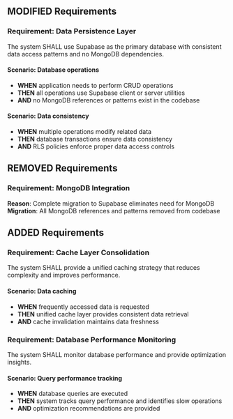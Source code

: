 ## MODIFIED Requirements
### Requirement: Data Persistence Layer
The system SHALL use Supabase as the primary database with consistent data access patterns and no MongoDB dependencies.

#### Scenario: Database operations
- **WHEN** application needs to perform CRUD operations
- **THEN** all operations use Supabase client or server utilities
- **AND** no MongoDB references or patterns exist in the codebase

#### Scenario: Data consistency
- **WHEN** multiple operations modify related data
- **THEN** database transactions ensure data consistency
- **AND** RLS policies enforce proper data access controls

## REMOVED Requirements
### Requirement: MongoDB Integration
**Reason**: Complete migration to Supabase eliminates need for MongoDB
**Migration**: All MongoDB references and patterns removed from codebase

## ADDED Requirements
### Requirement: Cache Layer Consolidation
The system SHALL provide a unified caching strategy that reduces complexity and improves performance.

#### Scenario: Data caching
- **WHEN** frequently accessed data is requested
- **THEN** unified cache layer provides consistent data retrieval
- **AND** cache invalidation maintains data freshness

### Requirement: Database Performance Monitoring
The system SHALL monitor database performance and provide optimization insights.

#### Scenario: Query performance tracking
- **WHEN** database queries are executed
- **THEN** system tracks query performance and identifies slow operations
- **AND** optimization recommendations are provided
